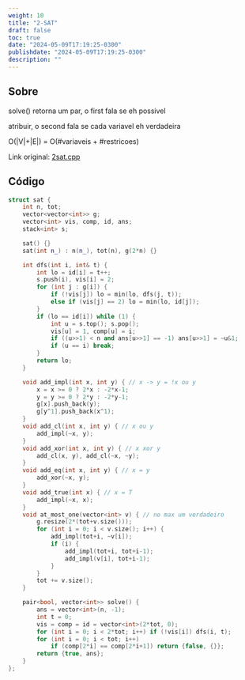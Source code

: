 ```yaml
---
weight: 10
title: "2-SAT"
draft: false
toc: true
date: "2024-05-09T17:19:25-0300"
publishdate: "2024-05-09T17:19:25-0300"
description: ""
---
```


## Sobre
 solve() retorna um par, o first fala se eh possivel

 atribuir, o second fala se cada variavel eh verdadeira



 O(|V|+|E|) = O(#variaveis + #restricoes)



Link original: [2sat.cpp](https://github.com/brunomaletta/Biblioteca/tree/master/Codigo/Matematica/2sat.cpp)

## Código
```cpp
struct sat {
	int n, tot;
	vector<vector<int>> g;
	vector<int> vis, comp, id, ans;
	stack<int> s;

	sat() {}
	sat(int n_) : n(n_), tot(n), g(2*n) {}

	int dfs(int i, int& t) {
		int lo = id[i] = t++;
		s.push(i), vis[i] = 2;
		for (int j : g[i]) {
			if (!vis[j]) lo = min(lo, dfs(j, t));
			else if (vis[j] == 2) lo = min(lo, id[j]);
		}
		if (lo == id[i]) while (1) {
			int u = s.top(); s.pop();
			vis[u] = 1, comp[u] = i;
			if ((u>>1) < n and ans[u>>1] == -1) ans[u>>1] = ~u&1;
			if (u == i) break;
		}
		return lo;
	}

	void add_impl(int x, int y) { // x -> y = !x ou y
		x = x >= 0 ? 2*x : -2*x-1;
		y = y >= 0 ? 2*y : -2*y-1;
		g[x].push_back(y);
		g[y^1].push_back(x^1);
	}
	void add_cl(int x, int y) { // x ou y
		add_impl(~x, y);
	}
	void add_xor(int x, int y) { // x xor y
		add_cl(x, y), add_cl(~x, ~y);
	}
	void add_eq(int x, int y) { // x = y
		add_xor(~x, y);
	}
	void add_true(int x) { // x = T
		add_impl(~x, x);
	}
	void at_most_one(vector<int> v) { // no max um verdadeiro
		g.resize(2*(tot+v.size()));
		for (int i = 0; i < v.size(); i++) {
			add_impl(tot+i, ~v[i]);
			if (i) {
				add_impl(tot+i, tot+i-1);
				add_impl(v[i], tot+i-1);
			}
		}
		tot += v.size();
	}

	pair<bool, vector<int>> solve() {
		ans = vector<int>(n, -1);
		int t = 0;
		vis = comp = id = vector<int>(2*tot, 0);
		for (int i = 0; i < 2*tot; i++) if (!vis[i]) dfs(i, t);
		for (int i = 0; i < tot; i++)
			if (comp[2*i] == comp[2*i+1]) return {false, {}};
		return {true, ans};
	}
};
```
